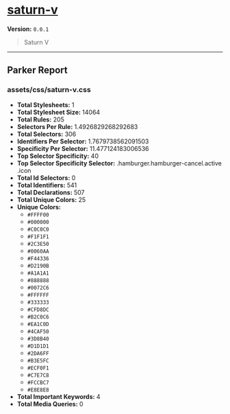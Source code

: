 # [saturn-v]( https://github.com/marcio/saturn-v )

**Version:** `0.0.1`

> Saturn V

* * *

## Parker Report

### assets/css/saturn-v.css

- **Total Stylesheets:** 1
- **Total Stylesheet Size:** 14064
- **Total Rules:** 205
- **Selectors Per Rule:** 1.4926829268292683
- **Total Selectors:** 306
- **Identifiers Per Selector:** 1.7679738562091503
- **Specificity Per Selector:** 11.477124183006536
- **Top Selector Specificity:** 40
- **Top Selector Specificity Selector:** .hamburger.hamburger-cancel.active .icon
- **Total Id Selectors:** 0
- **Total Identifiers:** 541
- **Total Declarations:** 507
- **Total Unique Colors:** 25
- **Unique Colors:**
	- `#FFFF00`
	- `#000000`
	- `#C0C0C0`
	- `#F1F1F1`
	- `#2C3E50`
	- `#0060AA`
	- `#F44336`
	- `#D2190B`
	- `#A1A1A1`
	- `#888888`
	- `#0072C6`
	- `#FFFFFF`
	- `#333333`
	- `#CFD8DC`
	- `#B2C0C6`
	- `#EA1C0D`
	- `#4CAF50`
	- `#3D8B40`
	- `#D1D1D1`
	- `#2DA6FF`
	- `#B3E5FC`
	- `#ECF0F1`
	- `#C7E7C8`
	- `#FCCBC7`
	- `#E8E8E8`
- **Total Important Keywords:** 4
- **Total Media Queries:** 0
